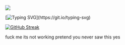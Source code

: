 <img src="https://data.typeracer.com/misc/badge?user=reefreefreef">

[![Typing SVG](https://readme-typing-svg.herokuapp.com/?lines=$12.99+with+free+shipping+really+is+better+than+$10.00+with+$2.99+shipping+because+refunds+don't+always+include+the+shipping+cost;Adding+ice+cream+to+your+cart+immediately+starts+a+timer+on+your+shopping+trip.;Gotham+must+have+always+been+cloudy,+or+else+Batman+couldn’t+have+seen+his+sign+up+in+the+sky.;There+is+no+way+people+who+are+psychiatrists+or+therapists+are+not+even+slightly+analyzing+their+friends.;It’s+not+till+you+work+a+retail+job+that+you+realize+85%+of+people+are+dumb+as+rocks.;The+Beatles'+song+Here+Comes+the+Sun+is+a+horror+song+for+Vampires.;The+better+at+math+you+get,+the+more+buttons+you+unlock+on+a+calculator;Bruce+Wayne+probably+owns+hospitals+because+of+his+wealth,+so+as+Batman+he’s+probably+beating+the+crap+out+criminals+so+they+get+sent+there+and+make+him+money;MacGyver+was+more+impressive+in+the+80s+because+no+one+had+smartphones+and+google.+All+his+expertise+was+real;In+comics,+people+praise+the+hero+for+defeating+the+villain,+but+ignore+the+ones+responsible+of+fixing+the+city+after+the+battle;It+feels+more+naked+to+go+outside+with+only+a+jacket+with+nothing+underneath,+than+with+just+a+shirt.;Warm+water+taste+round+&amp;+cold+water+taste+pointy;Dick+pics+are+only+celebrated+when+it’s+an+ultrasound+pic…;People+who+make+it+to+113+have+become+teenagers+again.;Nationalism+is+narcissism+for+nations.;Finding+your+dad's+porno+mag+stash+is+a+rite+of+passage+few+kids+get+to+experience+nowadays.;Giving+up+is+viewed+as+weak+or+lazy+when+knowing+when+to+give+up+is+an+incredibly+useful+skill+to+have.;An+ice+cube+isn’t+just+cold,+it’s+stealing+your+warmth+so+it+can+turn+back+into+water.;The+older+you+get,+the+more+annoying+it+gets+to+select+your+age+when+registering+for+a+service;Sabrina+the+teenage+witch+is+43.;Regardless+of+your+taste+in+music,+Irish+drinking+songs+always+slap.;Employers+lie+on+job+descriptions+about+how+many+hours/week+it+will+take+to+make+the+promised+wage,+so+lying+about+your+qualifications+just+evens+the+playing+field.;Plants+are+farming+us,+by+giving+us+oxygen+daily,+until+we+all+eventually+decompose+so+they+can+consume+us;Ghosts+and+demons+are+made+out+to+be+scary.+Yet+they’re+scared+of+the+light,+hide+under+our+beds,+and+cry+and+scream+when+they+want+your+attention.;Really,+the+only+reason+we+don't+like+people+to+see+us+naked+is+because+every+body+is+unique.+If+we+all+looked+identical,+it+wouldn't+be+a+problem.;Being+tired+from+staying+up+too+late+and+being+tired+from+getting+up+too+early+are+two+different+feelings;The+sign+a+store+is+closing+is+the+lights+turning+off,+the+sign+a+club+is+closing+are+the+lights+coming+back+on.;Technological+advances+in+medicine,+agriculture,+and+industry+has+enabled+the+weakest+and+least+intelligent+humans+to+survive+and+reproduce+reversing+the+process+of+natural+selection.+As+a+result,+each+subsequent+generation+of+humans+will+be+weaker+and+dumber+than+the+last.;The+first+social+media+posts+are+older+than+all+minors.;Adulting+is+nothing+more+than+being+scared+out+of+your+mind+but+still+acting+as+if+everything+is+fine.;People+who+says+they+do+not+eat+breakfast+actually+eats+breakfast+much+later+in+the+day+to+break+the+fast+from+their+last+meal.;Farts+are+an+universal+sense+of+humour;We+ignore+when+free+websites+ask+us+for+donations+but+then+complain+about+all+the+adverts;A+bad+horror+movie+is+usually+funnier+than+a+horror+comedy.;Gangbangers+also+have+to+match+and+fold+their+socks;People+are+grossed+out+by+renting+bowling+shoes,+something+that+only+touches+our+socks,+but+have+no+problem+sticking+their+fingers+raw+dog+in+bowling+balls+that+haven't+been+cleaned+in+decades,+which+is+much+less+sanitary.;We’ve+made+thousands+of+species+extinct+by+accident+but+we+can’t+make+bed+bugs+extinct+by+trying!;The+way+you+think+when+you're+drunk+is+similar+to+the+way+you+think+when+you+dream.;The+fact+that+the+food+we+eat+and+air+we+breathe+both+have+to+past+through+a+narrow+throat+seems+like+a+major+oversight+from+evolution.;The+more+you+want,+the+more+you+suffer.;In+order+to+fall+asleep+you+first+have+to+pretend+to+be+asleep;Most+of+the+interesting+facts+people+share+have+very+little+use,+apart+from+their+use+of+being+very+interesting+facts;Online+Debates+are+a+spectator+sport.+You're+not+going+to+change+someone's+mind,+but+you+might+change+a+spectator's+mind.;Most+women+know+at+least+one+way+to+remove+blood+stains.;At+some+age+we+go+from+being+measured+by+length+to+height;Kebabs+probably+believe+the+world+is+spinning+around+them;The+alphabet+has+no+reason+to+be+in+an+order+as+it+is;Humans+are+a+very+advanced+clump+of+atoms;Films+use+tech+to+show+tech+more+advanced+than+actual+tech;Because+of+the+internet+men+have+probably+seen+more+naked+women+than+all+of+their+ancestors+have…combined.+Unless+you+are+from+a+long+line+of+gynecologists.;Seatbelts+for+the+one+driver+of+the+bus+and+not+for+the+tens+of+passengers+seems+like+a+hugely+unbalanced+evolution+flaw.;Automated+phone+service+menus+that+don't+allow+for+immediate+bypass+to+a+customer+service+rep+probably+do+so+to+encourage+people+to+hang+up.;There+are+more+birds+that+watch+humans+as+a+hobby+than+humans+that+watch+birds+as+a+hobby;Most+famously+nice+celebrities+only+seem+so+nice+cause+we+expect+celebrities+to+be+douche+bags;You’re+never+truly+thinking+about+nothing;Trick-or-treating+must+look+utterly+bizarre+to+nonwestern+cultures.;Willy+Wonka+famously+made+chocolate+bars+in+the+film,+yet+in+real+life+the+brand+has+no+chocolate+product.;Some+blind+people+probably+enjoy+staring+at+the+sun.;3+Bears+vs+one+little+girl+and+she+got+away.+No+wonder+they've+only+got+porridge+for+breakfast...;Your+insecurity+is+probably+someone’s+fetish;Even+though+so+many+things+taste+like+chicken,+eggs+for+some+reason+don't.;DeLoreans+have+accelerated+exactly+to+88+mph+more+than+any+other+vehicle,+especially+during+lightning+storms.;Toothpaste+tastes+nice+but+you+never+get+the+urge+to+swallow+it;A+Lego+set+of+Alderaan+will+always+come+fully+assembled;Jeffrey+Dahmer+spent+his+life+trying+to+hide+in+the+shadows+and+be+as+anonymous+and+inconspicous+as+possible,+but+in+death+he+became+one+of+the+most+famous+(well,+infamous)+people+to+ever+have+lived.;The+five+second+rule+probably+came+about+because+that’s+how+long+it+takes+the+dog+to+notice+you+dropped+food.;Someone,+somewhere+has+gotten+their+first+period+on+Halloween.+It+was+probably+traumatising.;Most+people+love+terrifying+things+until+they+start+bleeding.;You+can't+live+to+regret+a+life+or+death+decision.;The+Roman+Empire+is+Europe's+prequel.;We+take+not+being+in+pain+for+granted+until+we+have+to+deal+with+something+like+an+infected+tooth.;IRL,+A+stranger's+just+a+friend+you+haven't+met.+Online,+A+friend's+just+a+stranger+you+haven't+met.;Our+arms+grow+the+perfect+length+to+reach+our+genitals;Particle+board+is+the+ground+beef+of+wood.;It's+either+impressive+or+disappointing+but+some+of+us+learned+way+more+about+world+history+from+playing+Assassin's+Creed+and+fact+checking+historical+events/people+than+we+did+in+12+years+of+the+public+school+system.;For+a+polar+bear,+everything+that+moves+is+food.;Hourglasses+are+made+completely+out+of+the+same+material,+just+the+inside+hasn’t+been+heated.;Instagram’s+algorithm+wastes+a+lot+of+advertising+dollars+showing+lingerie+ads+to+men.;Age+and+stress+makes+driving+more+and+more+of+an+extreme+sport.;On+a+peanut+butter+&amp;+jelly+sandwich,+neither+is+the+condiment.;Lyrically,+the+only+reason+the+song+Revolution+works+is+because+of+the+Norman+invasion.;The+harder+an+outfit+is+to+put+on+the+fancier+it+is;Everyone+says+trick-or-treat,+but+they+only+want+treats.;You+never+realize+how+much+force+you+regularly+exert+until+you+stub+your+toe+or+accidentally+toss+your+phone+across+the+room+from+having+too+loose+of+a+grip.;At+one+point+there+was+more+living+people+than+dead+people;There's+so+many+idiots+flooding+the+shops+in+December+because+everyone+else+planned+ahead+and+has+already+done+their+holiday+shopping.;Greeting+someone+you+don't+know+gets+creepier+as+the+day+goes+on.;Expecting+lottery+numbers+to+include+your+birthdate+seems+like+making+the+odds+even+harder;Think+of+the+average+person.+50%+of+the+world+is+dumber+than+they+are.;Watching+the+sky+is+viewing+delayed+streaming+of+the+universe.;When+you+vacuum+a+spider+it’s+still+alive+in+there+until+it+starves+to+death;Hourly+wage+workers+get+punished+for+efficiency;A+downside+to+having+a+favourite+tv+show+is+the+emptiness+you+feel+once+it+has+its+series+finale;We're+still+waiting+for+the+first+toddler+to+be+sent+to+space.;Weapons+of+mass+destruction+are+a+hot+topic,+yet+weapons+of+minimal+destruction+are+rarely+discussed...;Kids+making+a+lot+of+noises+is+not+as+disturbing+as+when+kids+are+being+very+quiet..!;Seashells+make+a+lousy+brassiere.;From+here+on,+most+males+will+be+the+last+of+their+bloodline;It+is+technically+impossible+to+do+nothing;There+are+people+out+there+who+don’t+know+about+The+Game.;)](https://git.io/typing-svg)

[![GitHub Streak](https://github-readme-streak-stats.herokuapp.com/?user=aeolus-1)](https://git.io/streak-stats)

fuck me  its not working
pretend you never saw this
yes
